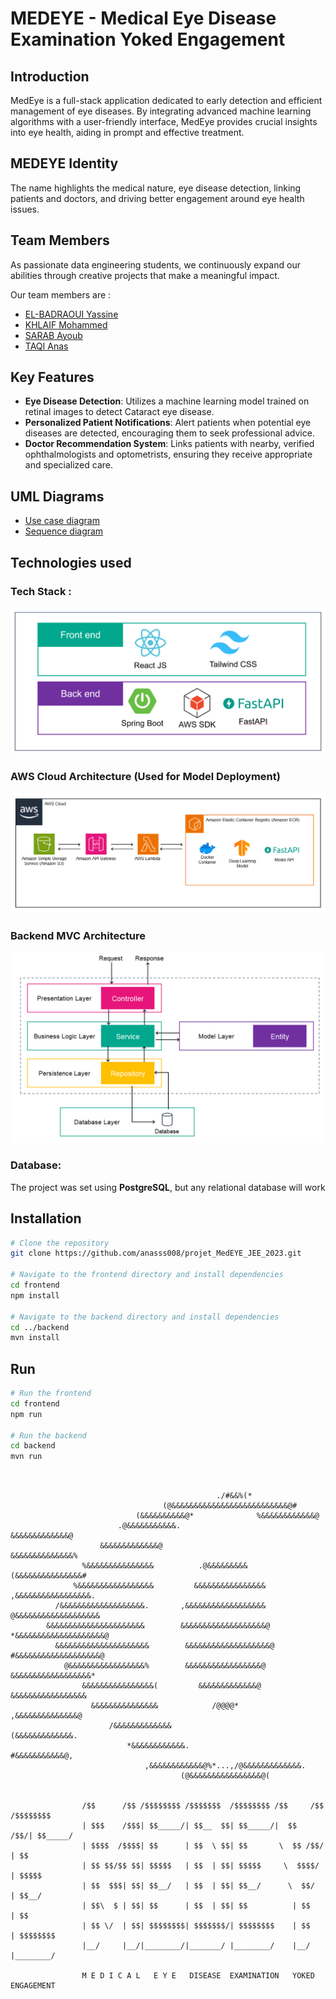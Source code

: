 # MEDEYE - Medical Eye Disease Examination Yoked Engagement

## Introduction

MedEye is a full-stack application dedicated to early detection and efficient management of eye diseases. By integrating advanced machine learning algorithms with a user-friendly interface, MedEye provides crucial insights into eye health, aiding in prompt and effective treatment.

## MEDEYE Identity
The name highlights the medical nature, eye disease detection, linking patients and doctors, and driving better engagement around eye health issues.

## Team Members
As passionate data engineering students, we continuously expand our abilities through creative projects that make a meaningful impact.

Our team members are : 

- [EL-BADRAOUI Yassine](https://github.com/yassineiscoding)
- [KHLAIF Mohammed](https://github.com/khlaifmed)
- [SARAB Ayoub](https://github.com/Aysr01)
- [TAQI Anas](https://github.com/anasss008)


## Key Features

- **Eye Disease Detection**: Utilizes a machine learning model trained on retinal images to detect Cataract eye disease.
- **Personalized Patient Notifications**: Alert patients when potential eye diseases are detected, encouraging them to seek professional advice.
- **Doctor Recommendation System**: Links patients with nearby, verified ophthalmologists and optometrists, ensuring they receive appropriate and specialized care.


## UML Diagrams

- [Use case diagram](./sys_design/Use_Case_Diagram.jpg)
- [Sequence diagram](./sys_design/Sequence_Diagram.jpg)


## Technologies used

### Tech Stack :
![Tech Stack](./sys_design/Tech_Stack.png)

### AWS Cloud Architecture (Used for Model Deployment)
![AWS Cloud System Design](./sys_design/AWS-Cloud-System-Design.png)

### Backend MVC Architecture
![Backend MVC Architecture](./sys_design/Backend-MVC-Architecture.png)

### Database:
The project was set using **PostgreSQL**, but any relational database will work

## Installation

```bash
# Clone the repository
git clone https://github.com/anasss008/projet_MedEYE_JEE_2023.git

# Navigate to the frontend directory and install dependencies
cd frontend
npm install

# Navigate to the backend directory and install dependencies
cd ../backend
mvn install
```

## Run

```bash
# Run the frontend
cd frontend
npm run

# Run the backend
cd backend
mvn run
```

```


                                              ./#&&%(*                                  
                                  (@&&&&&&&&&&&&&&&&&&&&&&&&&&@#                       
                            (&&&&&&&&&&@*              %&&&&&&&&&&&&@                  
                        .@&&&&&&&&&&&.                      &&&&&&&&&&&&&@              
                    &&&&&&&&&&&&&@                            &&&&&&&&&&&&&&%          
                %&&&&&&&&&&&&&&&          .@&&&&&&&&&          (&&&&&&&&&&&&&&&#       
              %&&&&&&&&&&&&&&&&&         &&&&&&&&&&&&&&&&        ,&&&&&&&&&&&&&&&&&.    
          /&&&&&&&&&&&&&&&&&&&.       ,&&&&&&&&&&&&&&&&&&        @&&&&&&&&&&&&&&&&&&&  
        &&&&&&&&&&&&&&&&&&&&&&        &&&&&&&&&&&&&&&&&&&@       *&&&&&&&&&&&&&&&&&&&&@
          &&&&&&&&&&&&&&&&&&&&&        &&&&&&&&&&&&&&&&&&&@       #&&&&&&&&&&&&&&&&&&&@ 
            @&&&&&&&&&&&&&&&&&%        &&&&&&&&&&&&&&&&&@        &&&&&&&&&&&&&&&&&&*   
                &&&&&&&&&&&&&&&&(         &&&&&&&&&&&&&@         &&&&&&&&&&&&&&&&&      
                  &&&&&&&&&&&&&&&            /@@@@*           ,&&&&&&&&&&&&&&@         
                      /&&&&&&&&&&&&&                         (&&&&&&&&&&&&&.            
                          *&&&&&&&&&&&&.                  #&&&&&&&&&&&@,                
                              ,&&&&&&&&&&&&@%*...,/@&&&&&&&&&&&&&.                     
                                      (@&&&&&&&&&&&&&&&&@(                            
                                                        
                                                        
                /$$      /$$ /$$$$$$$$ /$$$$$$$  /$$$$$$$$ /$$     /$$ /$$$$$$$$
                | $$$    /$$$| $$_____/| $$__  $$| $$_____/|  $$   /$$/| $$_____/
                | $$$$  /$$$$| $$      | $$  \ $$| $$       \  $$ /$$/ | $$      
                | $$ $$/$$ $$| $$$$$   | $$  | $$| $$$$$     \  $$$$/  | $$$$$   
                | $$  $$$| $$| $$__/   | $$  | $$| $$__/      \  $$/   | $$__/   
                | $$\  $ | $$| $$      | $$  | $$| $$          | $$    | $$      
                | $$ \/  | $$| $$$$$$$$| $$$$$$$/| $$$$$$$$    | $$    | $$$$$$$$
                |__/     |__/|________/|_______/ |________/    |__/    |________/

                M E D I C A L   E Y E   DISEASE  EXAMINATION   YOKED   ENGAGEMENT
                                                                 
                                                                 
                                                                 

```
